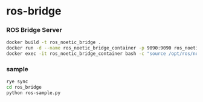 # ros-bridge

### ROS Bridge Server

```sh
docker build -t ros_noetic_bridge .
docker run -d --name ros_noetic_bridge_container -p 9090:9090 ros_noetic_bridge
docker exec -it ros_noetic_bridge_container bash -c "source /opt/ros/noetic/setup.bash && roslaunch rosbridge_server rosbridge_websocket.launch"
```


### sample

```sh
rye sync
cd ros_bridge
python ros-sample.py
```
